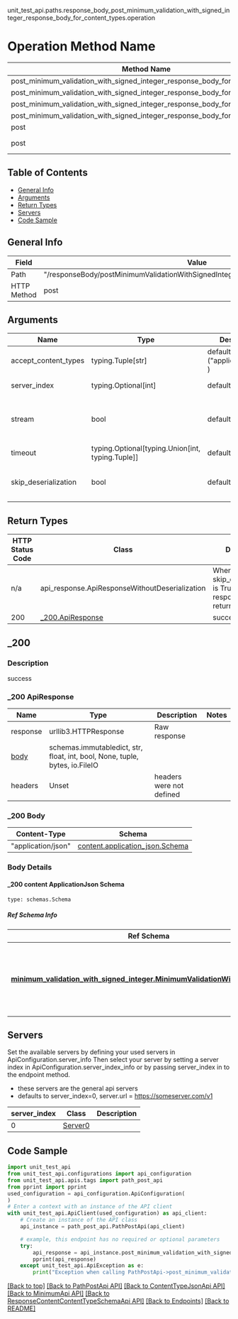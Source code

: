 unit_test_api.paths.response_body_post_minimum_validation_with_signed_integer_response_body_for_content_types.operation
# Operation Method Name

| Method Name | Api Class | Notes |
| ----------- | --------- | ----- |
| post_minimum_validation_with_signed_integer_response_body_for_content_types | [PathPostApi](../../apis/tags/path_post_api.md) | This api is only for tag=path.post |
| post_minimum_validation_with_signed_integer_response_body_for_content_types | [ContentTypeJsonApi](../../apis/tags/content_type_json_api.md) | This api is only for tag=contentType_json |
| post_minimum_validation_with_signed_integer_response_body_for_content_types | [MinimumApi](../../apis/tags/minimum_api.md) | This api is only for tag=minimum |
| post_minimum_validation_with_signed_integer_response_body_for_content_types | [ResponseContentContentTypeSchemaApi](../../apis/tags/response_content_content_type_schema_api.md) | This api is only for tag=response.content.contentType.schema |
| post | ApiForPost | This api is only for this endpoint |
| post | ResponseBodyPostMinimumValidationWithSignedIntegerResponseBodyForContentTypes | This api is only for path=/responseBody/postMinimumValidationWithSignedIntegerResponseBodyForContentTypes |

## Table of Contents
- [General Info](#general-info)
- [Arguments](#arguments)
- [Return Types](#return-types)
- [Servers](#servers)
- [Code Sample](#code-sample)

## General Info
| Field | Value |
| ----- | ----- |
| Path | "/responseBody/postMinimumValidationWithSignedIntegerResponseBodyForContentTypes" |
| HTTP Method | post |

## Arguments

Name | Type | Description  | Notes
------------- | ------------- | ------------- | -------------
accept_content_types | typing.Tuple[str] | default is ("application/json", ) | Tells the server the content type(s) that are accepted by the client
server_index | typing.Optional[int] | default is None | Allows one to select a different [server](#servers). If not None, must be one of [0]
stream | bool | default is False | if True then the response.content will be streamed and loaded from a file like object. When downloading a file, set this to True to force the code to deserialize the content to a FileSchema file
timeout | typing.Optional[typing.Union[int, typing.Tuple]] | default is None | the timeout used by the rest client
skip_deserialization | bool | default is False | when True, headers and body will be unset and an instance of api_response.ApiResponseWithoutDeserialization will be returned

## Return Types

HTTP Status Code | Class | Description
------------- | ------------- | -------------
n/a | api_response.ApiResponseWithoutDeserialization | When skip_deserialization is True this response is returned
200 | [_200.ApiResponse](#_200-apiresponse) | success

## _200

### Description
success

### _200 ApiResponse
Name | Type | Description  | Notes
------------- | ------------- | ------------- | -------------
response | urllib3.HTTPResponse | Raw response |
[body](#_200-body) | schemas.immutabledict, str, float, int, bool, None, tuple, bytes, io.FileIO |  |
headers | Unset | headers were not defined |

### _200 Body
Content-Type | Schema
------------ | -------
"application/json" | [content.application_json.Schema](#_200-content-applicationjson-schema)

### Body Details
#### _200 content ApplicationJson Schema
```
type: schemas.Schema
```

##### Ref Schema Info
Ref Schema | Input Type | Output Type
---------- | ---------- | -----------
[**minimum_validation_with_signed_integer.MinimumValidationWithSignedInteger**](../../components/schema/minimum_validation_with_signed_integer.md) | dict, schemas.immutabledict, str, datetime.date, datetime.datetime, uuid.UUID, int, float, bool, None, list, tuple, bytes, io.FileIO, io.BufferedReader | schemas.immutabledict, str, float, int, bool, None, tuple, bytes, io.FileIO

## Servers

Set the available servers by defining your used servers in ApiConfiguration.server_info
Then select your server by setting a server index in ApiConfiguration.server_index_info or by
passing server_index in to the endpoint method.
- these servers are the general api servers
- defaults to server_index=0, server.url = https://someserver.com/v1

server_index | Class | Description
------------ | ----- | ------------
0 | [Server0](../../servers/server_0.md) |

## Code Sample

```python
import unit_test_api
from unit_test_api.configurations import api_configuration
from unit_test_api.apis.tags import path_post_api
from pprint import pprint
used_configuration = api_configuration.ApiConfiguration(
)
# Enter a context with an instance of the API client
with unit_test_api.ApiClient(used_configuration) as api_client:
    # Create an instance of the API class
    api_instance = path_post_api.PathPostApi(api_client)

    # example, this endpoint has no required or optional parameters
    try:
        api_response = api_instance.post_minimum_validation_with_signed_integer_response_body_for_content_types()
        pprint(api_response)
    except unit_test_api.ApiException as e:
        print("Exception when calling PathPostApi->post_minimum_validation_with_signed_integer_response_body_for_content_types: %s\n" % e)
```

[[Back to top]](#top)
[[Back to PathPostApi API]](../../apis/tags/path_post_api.md)
[[Back to ContentTypeJsonApi API]](../../apis/tags/content_type_json_api.md)
[[Back to MinimumApi API]](../../apis/tags/minimum_api.md)
[[Back to ResponseContentContentTypeSchemaApi API]](../../apis/tags/response_content_content_type_schema_api.md)
[[Back to Endpoints]](../../../README.md#Endpoints) [[Back to README]](../../../README.md)